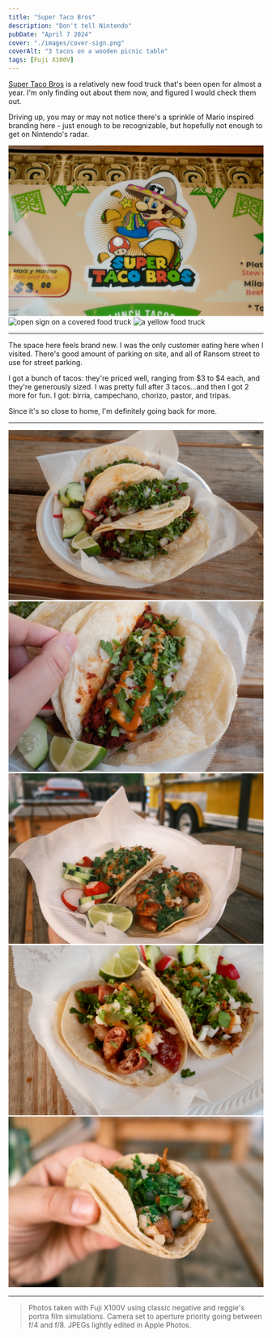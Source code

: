 ```yaml
---
title: "Super Taco Bros"
description: "Don't tell Nintendo"
pubDate: "April 7 2024"
cover: "./images/cover-sign.png"
coverAlt: "3 tacos on a wooden picnic table"
tags: [Fuji X100V]
---
```


[Super Taco Bros](https://maps.app.goo.gl/AmNnUEAjAHNRYkVs6) is a relatively new food truck that's been open for almost a year. I'm only finding out about them now, and figured I would check them out.

Driving up, you may or may not notice there's a sprinkle of Mario inspired branding here - just enough to be recognizable, but hopefully not enough to get on Nintendo's radar.

![a mustached taco bro slinging tacos](./images/mascot.png)
![open sign on a covered food truck](./images/open-sign.png)
![a yellow food truck](./images/truck-diagonal.png)

---

The space here feels brand new. I was the only customer eating here when I visited. There's good amount of parking on site, and all of Ransom street to use for street parking.

I got a bunch of tacos: they're priced well, ranging from $3 to $4 each, and they're generously sized. I was pretty full after 3 tacos...and then I got 2 more for fun. I got: birria, campechano, chorizo, pastor, and tripas.

Since it's so close to home, I'm definitely going back for more.

---

![three tacos on a wooden picnic table](./images/three-tacos.png)
![a close look at the inside of a chorizo taco with onions, cilantro and salso](./images/cover-closeup.png)
![two tacos on corn toritllas](./images/birria-and-tripa-on-corn.png)
![a tripas taco](./images/tripa.png)
![a hand holding a birria taco](./images/tripas-handheld-2.png)

---

> Photos taken with Fuji X100V using classic negative and reggie's portra film simulations. Camera set to aperture priority going between f/4 and f/8. JPEGs lightly edited in Apple Photos.
